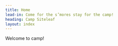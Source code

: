```yaml
---
title: Home
lead-in: Come for the s’mores stay for the camp!
heading: Camp Siteleaf
layout: index
---
```


Welcome to camp!
